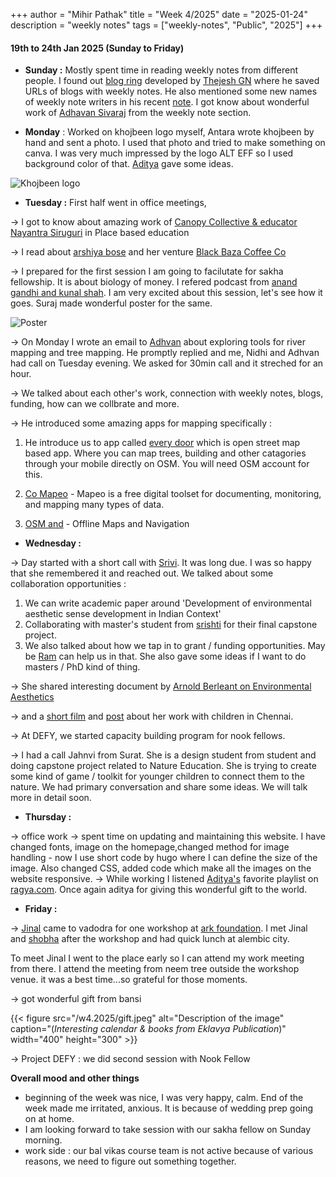 +++
author = "Mihir Pathak"
title = "Week 4/2025"
date = "2025-01-24"
description = "weekly notes"
tags = ["weekly-notes", "Public", "2025"]
+++

#### 19th to 24th Jan 2025 (Sunday to Friday)

- **Sunday :** Mostly spent time in reading weekly notes from different people. I found out [blog ring](https://thejeshgn.com/projects/blogring/) developed by [Thejesh GN](https://thejeshgn.com) where he saved URLs of blogs with weekly notes. He also mentioned some new names of weekly note writers in his recent [note](https://thejeshgn.com/2025/01/17/weekly-notes-03-2025/). I got know about wonderful work of [Adhavan Sivaraj](https://adhavansivaraj.xyz) from the weekly note section. 

- **Monday** : Worked on khojbeen logo myself, Antara wrote khojbeen by hand and sent a photo. I used that photo and tried to make something on canva. I was very much impressed by the logo ALT EFF so I used background color of that. [Aditya](https://adityadipankar.com/) gave some ideas.

![Khojbeen logo](/w4.2025/khojbeenlogos.png)


- **Tuesday :** First half went in office meetings, 

&rarr; I got to know about amazing work of [Canopy Collective & educator Nayantra Siruguri](https://www.early-bird.in/meet-an-educator-nayantara-siruguri/) in Place based education 


&rarr; I read about [arshiya bose](https://explorers.nationalgeographic.org/directory/arshiya-urveeja-bose) and her venture [Black Baza Coffee Co](https://www.instagram.com/blackbazacoffee/?hl=en)


&rarr; 	I prepared for the first session I am going to facilutate for sakha fellowship. It is about biology of money. I refered podcast from [anand gandhi and kunal shah](https://www.youtube.com/watch?v=gf09vjWp3E4&t=1s). I am very excited about this session, let's see how it goes. Suraj made wonderful poster for the same. 

![Poster](/w4.2025/biologyofmoneyposter.png)

&rarr; On Monday I wrote an email to [Adhvan](https://adhavansivaraj.xyz/) about exploring tools for river mapping and tree mapping. He promptly replied and me, Nidhi and Adhvan had call on Tuesday evening. We asked for 30min call and it streched for an hour.

&rarr; We talked about each other's work, connection with weekly notes, blogs, funding, how can we collbrate and more.

&rarr; He introduced some amazing apps for mapping specifically : 

1. He introduce us to app called [every door](https://every-door.app/) which is open street map based app. Where you can map trees, building and other catagories through your mobile directly on OSM. You will need OSM account for this.

2. [Co Mapeo](https://awana.digital/mapeo) - Mapeo is a free digital toolset for documenting, monitoring, and mapping many types of data.

3. [OSM and](https://osmand.net/) - Offline Maps and Navigation

- **Wednesday :** 

&rarr; Day started with a short call with [Srivi](https://www.sriviliveshere.com/). It was long due. I was so happy that she remembered it and reached out. We talked about some collaboration opportunities :

1. We can write academic paper around 'Development of environmental aesthetic sense development in Indian Context' 
2. Collaborating with master's student from [srishti](https://srishtimanipalinstitute.in/) for their final capstone project.
3. We also talked about how we tap in to grant / funding opportunities. May be [Ram](https://www.instagram.com/ramnathchandrasekhar/) can help us in that. She also gave some ideas if I want to do masters / PhD kind of thing. 

&rarr; She shared interesting document by [Arnold Berleant on Environmental Aesthetics](https://plato.stanford.edu/entries/environmental-aesthetics/)

&rarr; and a [short film](https://www.youtube.com/watch?v=gk9XlbKBeac) and [post](https://www.linkedin.com/posts/srivi_connecting-with-natureconnecting-with-ourselves-activity-7287719386189086721-RPA4?utm_source=share&utm_medium=member_android) about her work with children in Chennai. 

&rarr; At DEFY, we started capacity building program for nook fellows.

&rarr; I had a call Jahnvi from Surat. She is a design student from student and doing capstone project related to Nature Education. She is trying to create some kind of game / toolkit for younger children to connect them to the nature. We had primary conversation and share some ideas. We will talk more in detail soon.

- **Thursday :** 

&rarr; office work 
&rarr; spent time on updating and maintaining this website. I have changed fonts, image on the homepage,changed method for image handling - now I use short code by hugo where I can define the size of the image. Also changed CSS, added code which make all the images on the website responsive. 
&rarr; While working I listened [Aditya's](https://adityadipankar.com/) favorite playlist on [ragya.com](https://www.ragya.com/). Once again aditya for giving this wonderful gift to the world.

- **Friday :**

&rarr; [Jinal](https://www.instagram.com/jinal_sangoi/) came to vadodra for one workshop at [ark foundation](https://www.instagram.com/arkfoundation_/). I met Jinal and [shobha](https://www.linkedin.com/in/subha-de-0610a5113/?originalSubdomain=in) after the workshop and had quick lunch at alembic city. 

To meet Jinal I went to the place early so I can attend my work meeting from there. I attend the meeting from neem tree outside the workshop venue. it was a best time...so grateful for those moments.

&rarr; got wonderful gift from bansi 

{{< figure src="/w4.2025/gift.jpeg" alt="Description of the image" caption="(*Interesting calendar & books from Eklavya Publication*)" width="400" height="300" >}}


&rarr; Project DEFY : we did second session with Nook Fellow

**Overall mood and other things**

- beginning of the week was nice, I was very happy, calm. End of the week made me irritated, anxious.
It is because of wedding prep going on at home.
- I am looking forward to take session with our sakha fellow on Sunday morning. 
- work side : our bal vikas course team is not active because of various reasons, we need to figure out something together. 